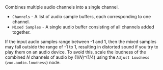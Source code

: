 Combines multiple audio channels into a single channel.

- `Channels` - A list of audio sample buffers, each corresponding to one channel.
- `Mixed Samples` - A single audio buffer consisting of all channels added together.

If the input audio samples range between -1 and 1, then the mixed samples may fall outside the range of -1 to 1, resulting in distorted sound if you try to play them on an audio device. To avoid this, scale the loudness of the combined *N* channels of audio by (1/*N*)^(1/4) using the `Adjust Loudness` (`vuo.audio.loudness`) node.

